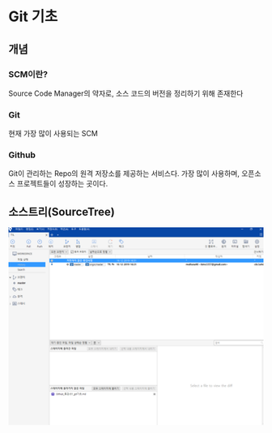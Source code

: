 # Git 기초

## 개념

### SCM이란?

Source Code Manager의 약자로, 소스 코드의 버전을 정리하기 위해 존재한다

### Git

현재 가장 많이 사용되는 SCM

### Github

Git이 관리하는 Repo의 원격 저장소를 제공하는 서비스다. 가장 많이 사용하며, 오픈소스 프로젝트들이 성장하는 곳이다.



## 소스트리(SourceTree)

![image-20191216165144085](01_git기초.assets/image-20191216165144085.png)